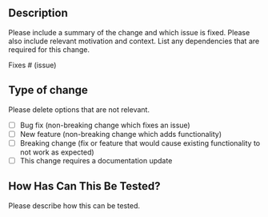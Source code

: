 ## Description

Please include a summary of the change and which issue is fixed. Please also include relevant motivation and context. List any dependencies that are required for this change.

Fixes # (issue)

## Type of change

Please delete options that are not relevant.

- [ ] Bug fix (non-breaking change which fixes an issue)
- [ ] New feature (non-breaking change which adds functionality)
- [ ] Breaking change (fix or feature that would cause existing functionality to not work as expected)
- [ ] This change requires a documentation update

## How Has Can This Be Tested?

Please describe how this can be tested. 

